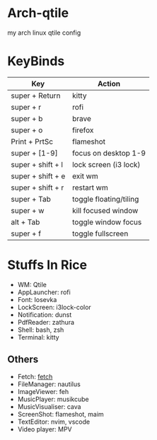 # Arch-qtile

my arch linux qtile config

# KeyBinds

| Key               | Action                 |
| ----------------- | ---------------------- |
| super + Return    | kitty                  |
| super + r         | rofi                   |
| super + b         | brave                  |
| super + o         | firefox                |
| Print + PrtSc     | flameshot              |
| super + [1-9]     | focus on desktop 1-9   |
| super + shift + l | lock screen (i3 lock)  |
| super + shift + e | exit wm                |
| super + shift + r | restart wm             |
| super + Tab       | toggle floating/tiling |
| super + w         | kill focused window    |
| alt + Tab         | toggle window focus    |
| super + f         | toggle fullscreen      |

# Stuffs In Rice

- WM: Qtile
- AppLauncher: rofi
- Font: Iosevka
- LockScreen: i3lock-color
- Notification: dunst
- PdfReader: zathura
- Shell: bash, zsh
- Terminal: kitty

## Others

- Fetch: [fetch](https://github.com/Manas140/fetch)
- FileManager: nautilus
- ImageViewer: feh
- MusicPlayer: musikcube
- MusicVisualiser: cava
- ScreenShot: flameshot, maim
- TextEditor: nvim, vscode
- Video player: MPV
